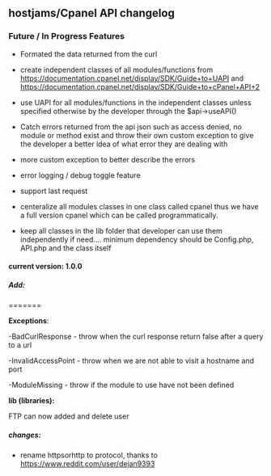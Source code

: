 ## hostjams/Cpanel API changelog

### Future / In Progress Features
- Formated the data returned from the curl 
 - create independent classes of all modules/functions from https://documentation.cpanel.net/display/SDK/Guide+to+UAPI and https://documentation.cpanel.net/display/SDK/Guide+to+cPanel+API+2
 - use UAPI for all modules/functions in the independent classes unless specified otherwise by the developer
 through the $api->useAPI()
 
 - Catch errors returned from the api json such as access denied, no module or method exist and throw their own custom
 exception to give the developer a better idea of what error they are dealing with
 
 - more custom exception to better describe the errors
 
 - error logging / debug toggle feature
 
 - support last request
 
 - centeralize all modules classes in one class called cpanel thus we have a full version cpanel which can be called programmatically.
 
 - keep all classes in the lib folder that developer can use them independently if need.... minimum dependency should be Config.php, API.php and the class itself

#### current version: 1.0.0
##### Add:

=======

**Exceptions**:

-BadCurlResponse - throw when the curl response return false after a query to a url

-InvalidAccessPoint - throw when we are not able to visit a hostname and port

-ModuleMissing - throw if the module to use have not been defined

**lib (libraries):**

FTP can now added and delete user

##### changes:
 - rename httpsorhttp to protocol, thanks to https://www.reddit.com/user/dejan9393


        